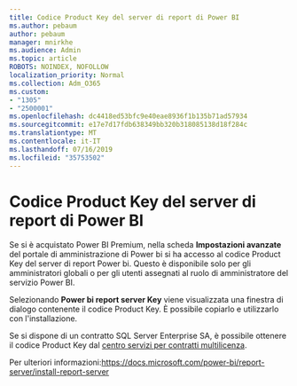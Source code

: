 ```yaml
---
title: Codice Product Key del server di report di Power BI
ms.author: pebaum
author: pebaum
manager: mnirkhe
ms.audience: Admin
ms.topic: article
ROBOTS: NOINDEX, NOFOLLOW
localization_priority: Normal
ms.collection: Adm_O365
ms.custom:
- "1305"
- "2500001"
ms.openlocfilehash: dc4418ed53bfc9e40eae8936f1b135b71ad57934
ms.sourcegitcommit: e17e7d17fdb638349bb320b318085138d18f284c
ms.translationtype: MT
ms.contentlocale: it-IT
ms.lasthandoff: 07/16/2019
ms.locfileid: "35753502"
---
```

# <a name="power-bi-report-server-product-key"></a>Codice Product Key del server di report di Power BI

Se si è acquistato Power BI Premium, nella scheda **Impostazioni avanzate** del portale di amministrazione di Power bi si ha accesso al codice Product Key del server di report Power bi. Questo è disponibile solo per gli amministratori globali o per gli utenti assegnati al ruolo di amministratore del servizio Power BI.

Selezionando **Power bi report server Key** viene visualizzata una finestra di dialogo contenente il codice Product Key. È possibile copiarlo e utilizzarlo con l'installazione.

Se si dispone di un contratto SQL Server Enterprise SA, è possibile ottenere il codice Product Key dal [centro servizi per contratti multilicenza](https://www.microsoft.com/Licensing/servicecenter/).

Per ulteriori informazioni:https://docs.microsoft.com/power-bi/report-server/install-report-server
